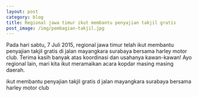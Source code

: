 ```yaml
---
layout: post
category: blog
title: Regional jawa timur ikut membantu penyajian takjil gratis
post_image: /img/pembagian-takjil.jpg
---
```



Pada hari sabtu, 7 Juli 2015, regional jawa timur telah ikut membantu penyajian takjil gratis di 
jalan mayangkara surabaya bersama harley motor club.
Terima kasih banyak atas koordinasi dan usahanya kawan-kawan! Ayo regional lain, mari kita ikut meramaikan
acara kopdar masing masing daerah.

ikut membantu penyajian takjil gratis d jalan mayangkara surabaya bersama harley motor club
